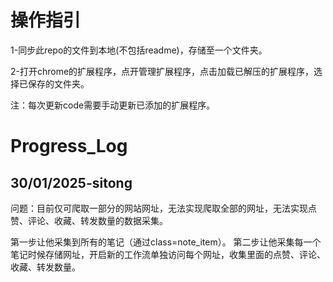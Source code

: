 
# 操作指引

1-同步此repo的文件到本地(不包括readme)，存储至一个文件夹。

2-打开chrome的扩展程序，点开管理扩展程序，点击加载已解压的扩展程序，选择已保存的文件夹。

注：每次更新code需要手动更新已添加的扩展程序。

# Progress_Log
## 30/01/2025-sitong

问题：目前仅可爬取一部分的网站网址，无法实现爬取全部的网址，无法实现点赞、评论、收藏、转发数量的数据采集。

第一步让他采集到所有的笔记（通过class=note_item）。
第二步让他采集每一个笔记时候存储网址，开启新的工作流单独访问每个网址，收集里面的点赞、评论、收藏、转发数量。




